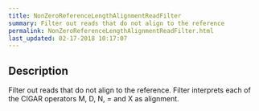 ```yaml
---
title: NonZeroReferenceLengthAlignmentReadFilter
summary: Filter out reads that do not align to the reference
permalink: NonZeroReferenceLengthAlignmentReadFilter.html
last_updated: 02-17-2018 10:17:07
---
```


## Description

Filter out reads that do not align to the reference. Filter interprets each of the CIGAR operators M, D, N, = and X as alignment.

